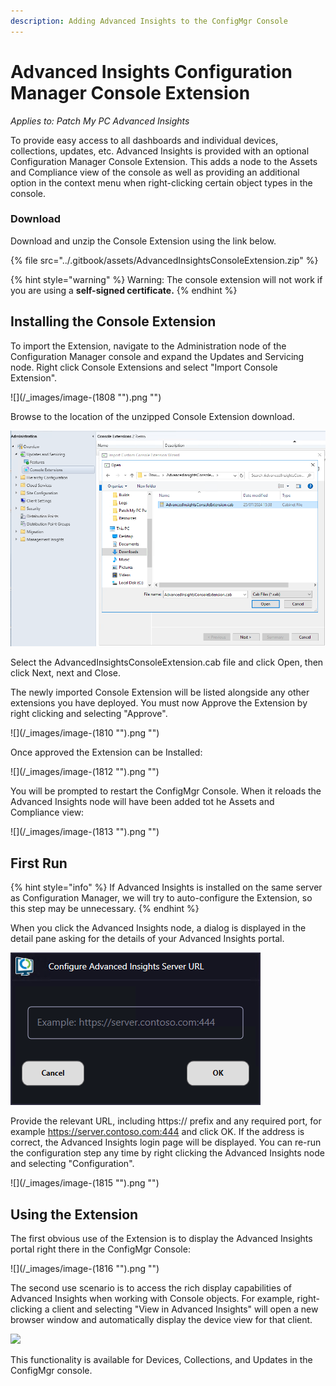```yaml
---
description: Adding Advanced Insights to the ConfigMgr Console
---
```


# Advanced Insights Configuration Manager Console Extension

_Applies to: Patch My PC Advanced Insights_

To provide easy access to all dashboards and individual devices, collections, updates, etc. Advanced Insights is provided with an optional Configuration Manager Console Extension. This adds a node to the Assets and Compliance view of the console as well as providing an additional option in the context menu when right-clicking certain object types in the console.

### Download

Download and unzip the Console Extension using the link below.

{% file src="../.gitbook/assets/AdvancedInsightsConsoleExtension.zip" %}

{% hint style="warning" %}
Warning: The console extension will not work if you are using a **self-signed certificate.**
{% endhint %}

## Installing the Console Extension

To import the Extension, navigate to the Administration node of the Configuration Manager console and expand the Updates and Servicing node. Right click Console Extensions and select "Import Console Extension".

!\[]\(/\_images/image-(1808 "").png "")

Browse to the location of the unzipped Console Extension download.

![](../_images/2024-07-29_10-52-41.png)

Select the AdvancedInsightsConsoleExtension.cab file and click Open, then click Next, next and Close.

The newly imported Console Extension will be listed alongside any other extensions you have deployed. You must now Approve the Extension by right clicking and selecting "Approve".

!\[]\(/\_images/image-(1810 "").png "")

Once approved the Extension can be Installed:

!\[]\(/\_images/image-(1812 "").png "")

You will be prompted to restart the ConfigMgr Console. When it reloads the Advanced Insights node will have been added tot he Assets and Compliance view:

!\[]\(/\_images/image-(1813 "").png "")

## First Run

{% hint style="info" %}
If Advanced Insights is installed on the same server as Configuration Manager, we will try to auto-configure the Extension, so this step may be unnecessary.
{% endhint %}

When you click the Advanced Insights node, a dialog is displayed in the detail pane asking for the details of your Advanced Insights portal.

![](../_images/2024-07-25_16-46-39.png)

Provide the relevant URL, including https:// prefix and any required port, for example https://server.contoso.com:444 and click OK. If the address is correct, the Advanced Insights login page will be displayed. You can re-run the configuration step any time by right clicking the Advanced Insights node and selecting "Configuration".

!\[]\(/\_images/image-(1815 "").png "")

## Using the Extension

The first obvious use of the Extension is to display the Advanced Insights portal right there in the ConfigMgr Console:

!\[]\(/\_images/image-(1816 "").png "")

The second use scenario is to access the rich display capabilities of Advanced Insights when working with Console objects. For example, right-clicking a client and selecting "View in Advanced Insights" will open a new browser window and automatically display the device view for that client.

![](../.gitbook/assets/Console-Extension.gif)

This functionality is available for Devices, Collections, and Updates in the ConfigMgr console.
